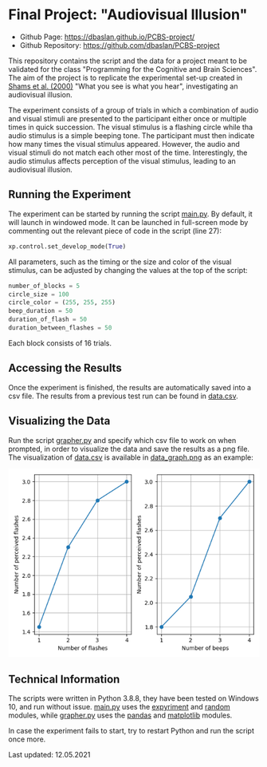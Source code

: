 Final Project: "Audiovisual Illusion"
===========================

- Github Page:  <https://dbaslan.github.io/PCBS-project/>
- Github Repository: <https://github.com/dbaslan/PCBS-project>

This repository contains the script and the data for a project meant to be 
validated for the class "Programming for the Cognitive and Brain Sciences". 
The aim of the project is to replicate the experimental set-up created in 
[Shams et al. (2000)](https://www.nature.com/articles/35048669) 
"What you see is what you hear", investigating an audiovisual illusion.

The experiment consists of a group of trials in which a combination of 
audio and visual stimuli are presented to the participant either once or 
multiple times in quick succession. The visual stimulus is a flashing 
circle while tha audio stimulus is a simple beeping tone. The participant 
must then indicate how many times the visual stimulus appeared. However, 
the audio and visual stimuli do not match each other most of the time. 
Interestingly, the audio stimulus affects perception of the visual 
stimulus, leading to an audiovisual illusion.

Running the Experiment
----------------------

The experiment can be started by running the script 
[main.py](https://github.com/dbaslan/PCBS-project/blob/main/main.py). 
By default, it will launch in windowed mode. It can be launched in 
full-screen mode by commenting out the relevant piece of code in the script 
(line 27):
```python
xp.control.set_develop_mode(True)
```

All parameters, such as the timing or the size and color of the visual 
stimulus, can be adjusted by changing the values at the top of the script:
```python
number_of_blocks = 5
circle_size = 100
circle_color = (255, 255, 255)
beep_duration = 50
duration_of_flash = 50
duration_between_flashes = 50
```
Each block consists of 16 trials.

Accessing the Results
----------------------

Once the experiment is finished, the results are automatically saved into 
a csv file. The results from a previous test run can be found in 
[data.csv](https://github.com/dbaslan/PCBS-project/blob/main/data.csv).

Visualizing the Data
----------------------

Run the script 
[grapher.py](https://github.com/dbaslan/PCBS-project/blob/main/grapher.py) and 
specify which csv file to work on when prompted, in order to visualize the 
data and save the results as a png file. The visualization of 
[data.csv](https://github.com/dbaslan/PCBS-project/blob/main/data.csv) 
is available in 
[data_graph.png](https://github.com/dbaslan/PCBS-project/blob/main/data_graph.png) 
as an example:

![data_graph](/data_graph.png)

Technical Information
----------------------

The scripts were written in Python 3.8.8, they have been 
tested on Windows 10, and run without issue. 
[main.py](https://github.com/dbaslan/PCBS-project/blob/main/main.py) uses the 
[expyriment](https://www.expyriment.org/) and 
[random](https://docs.python.org/3/library/random.html) modules, while 
[grapher.py](https://github.com/dbaslan/PCBS-project/blob/main/grapher.py) 
uses the [pandas](https://pandas.pydata.org/) and 
[matplotlib](https://matplotlib.org/) modules. 

In case the experiment fails to start, try to restart Python and run the 
script once more.

Last updated: 12.05.2021